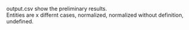 output.csv show the preliminary results.  
Entities are x differnt cases, normalized, normalized without definition, undefined.
